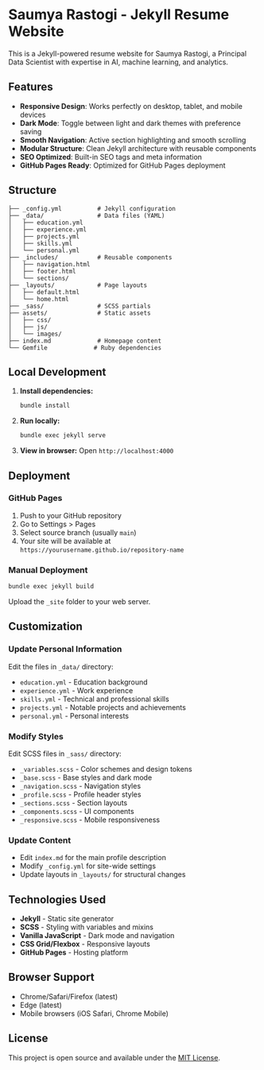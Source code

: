 # Saumya Rastogi - Jekyll Resume Website

This is a Jekyll-powered resume website for Saumya Rastogi, a Principal Data Scientist with expertise in AI, machine learning, and analytics.

## Features

- **Responsive Design**: Works perfectly on desktop, tablet, and mobile devices
- **Dark Mode**: Toggle between light and dark themes with preference saving
- **Smooth Navigation**: Active section highlighting and smooth scrolling
- **Modular Structure**: Clean Jekyll architecture with reusable components
- **SEO Optimized**: Built-in SEO tags and meta information
- **GitHub Pages Ready**: Optimized for GitHub Pages deployment

## Structure

```
├── _config.yml          # Jekyll configuration
├── _data/               # Data files (YAML)
│   ├── education.yml
│   ├── experience.yml
│   ├── projects.yml
│   ├── skills.yml
│   └── personal.yml
├── _includes/           # Reusable components
│   ├── navigation.html
│   ├── footer.html
│   └── sections/
├── _layouts/            # Page layouts
│   ├── default.html
│   └── home.html
├── _sass/               # SCSS partials
├── assets/              # Static assets
│   ├── css/
│   ├── js/
│   └── images/
├── index.md             # Homepage content
└── Gemfile             # Ruby dependencies
```

## Local Development

1. **Install dependencies:**
   ```bash
   bundle install
   ```

2. **Run locally:**
   ```bash
   bundle exec jekyll serve
   ```

3. **View in browser:**
   Open `http://localhost:4000`

## Deployment

### GitHub Pages
1. Push to your GitHub repository
2. Go to Settings > Pages
3. Select source branch (usually `main`)
4. Your site will be available at `https://yourusername.github.io/repository-name`

### Manual Deployment
```bash
bundle exec jekyll build
```
Upload the `_site` folder to your web server.

## Customization

### Update Personal Information
Edit the files in `_data/` directory:
- `education.yml` - Education background
- `experience.yml` - Work experience
- `skills.yml` - Technical and professional skills
- `projects.yml` - Notable projects and achievements
- `personal.yml` - Personal interests

### Modify Styles
Edit SCSS files in `_sass/` directory:
- `_variables.scss` - Color schemes and design tokens
- `_base.scss` - Base styles and dark mode
- `_navigation.scss` - Navigation styles
- `_profile.scss` - Profile header styles
- `_sections.scss` - Section layouts
- `_components.scss` - UI components
- `_responsive.scss` - Mobile responsiveness

### Update Content
- Edit `index.md` for the main profile description
- Modify `_config.yml` for site-wide settings
- Update layouts in `_layouts/` for structural changes

## Technologies Used

- **Jekyll** - Static site generator
- **SCSS** - Styling with variables and mixins
- **Vanilla JavaScript** - Dark mode and navigation
- **CSS Grid/Flexbox** - Responsive layouts
- **GitHub Pages** - Hosting platform

## Browser Support

- Chrome/Safari/Firefox (latest)
- Edge (latest)
- Mobile browsers (iOS Safari, Chrome Mobile)

## License

This project is open source and available under the [MIT License](LICENSE).
